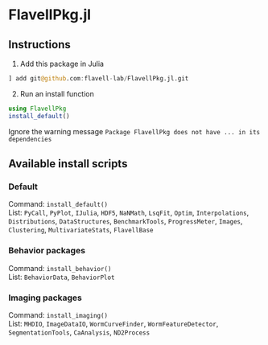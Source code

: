 # FlavellPkg.jl
## Instructions
1. Add this package in Julia  
```julia
] add git@github.com:flavell-lab/FlavellPkg.jl.git
```
2. Run an install function  
```julia
using FlavellPkg
install_default()
```
Ignore the warning message `Package FlavellPkg does not have ... in its dependencies`  

## Available install scripts
### Default
Command: `install_default()`  
List: `PyCall`, `PyPlot`, `IJulia`, `HDF5`, `NaNMath`, `LsqFit`, `Optim`, `Interpolations`, `Distributions`, `DataStructures`, `BenchmarkTools`, `ProgressMeter`, `Images`, `Clustering`, `MultivariateStats`, `FlavellBase`

### Behavior packages
Command: `install_behavior()`  
List: `BehaviorData`, `BehaviorPlot`

### Imaging packages
Command: `install_imaging()`  
List: `MHDIO`, `ImageDataIO`, `WormCurveFinder`, `WormFeatureDetector`, `SegmentationTools`, `CaAnalysis`, `ND2Process`

